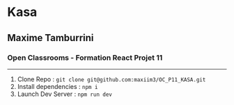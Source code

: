 # Kasa

## Maxime Tamburrini

### Open Classrooms - Formation React Projet 11

---

1. Clone Repo : `git clone git@github.com:maxiim3/OC_P11_KASA.git`
2. Install dependencies : `npm i`
3. Launch Dev Server : `npm run dev`

